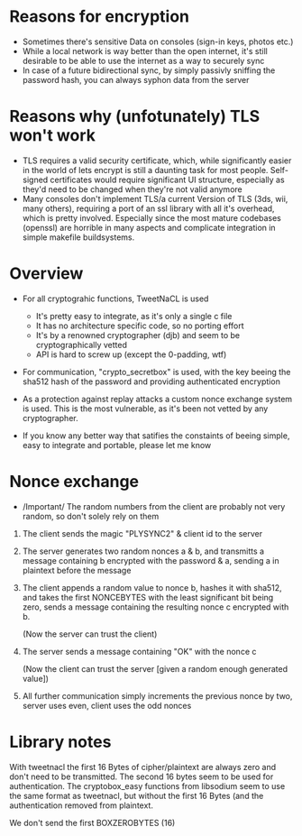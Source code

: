 # Reasons for encryption
- Sometimes there's sensitive Data on consoles (sign-in keys, photos etc.)
- While a local network is way better than the open internet, it's still
  desirable to be able to use the internet as a way to securely sync
- In case of a future bidirectional sync, by simply passivly sniffing the
  password hash, you can always syphon data from the server
# Reasons why (unfotunately) TLS won't work
- TLS requires a valid security certificate, which, while significantly easier
  in the world of lets encrypt is still a daunting task for most people.
  Self-signed certificates would require significant UI structure, especially as
  they'd need to be changed when they're not valid anymore
- Many consoles don't implement TLS/a current Version of TLS (3ds, wii, many
  others), requiring a port of an ssl library with all it's overhead, which is
  pretty involved. Especially since the most mature codebases (openssl) are
  horrible in many aspects and complicate integration in simple makefile
  buildsystems.
# Overview
- For all cryptograhic functions, TweetNaCL is used
  - It's pretty easy to integrate, as it's only a single c file
  - It has no architecture specific code, so no porting effort
  - It's by a renowned cryptographer (djb) and seem to be cryptographically
    vetted
  - API is hard to screw up (except the 0-padding, wtf)
- For communication, "crypto_secretbox" is used, with the key beeing the sha512
  hash of the password and providing authenticated encryption
- As a protection against replay attacks a custom nonce exchange system is used.
  This is the most vulnerable, as it's been not vetted by any cryptographer.

- If you know any better way that satifies the constaints of beeing simple, easy
  to integrate and portable, please let me know
# Nonce exchange
- /Important/ The random numbers from the client are probably not very random,
  so don't solely rely on them

1. The client sends the magic "PLYSYNC2" & client id to the server
2. The server generates two random nonces a & b, and transmitts a message
   containing b encrypted with the password & a, sending a in plaintext
   before the message
3. The client appends a random value to nonce b, hashes it with sha512, and
   takes the first NONCEBYTES with the least significant bit being zero, sends a message
   containing the resulting nonce c encrypted with b.
   
   (Now the server can trust the client)
4. The server sends a message containing "OK" with the nonce c
   
   (Now the client can trust the server [given a random enough generated value])
5. All further communication simply increments the previous nonce by two, server
   uses even, client uses the odd nonces

# Library notes
With tweetnacl the first 16 Bytes of cipher/plaintext are always zero and don't
need to be transmitted. The second 16 bytes seem to be used for authentication.
The cryptobox_easy functions from libsodium seem to use the same format as
tweetnacl, but without the first 16 Bytes (and the authentication removed from
plaintext.

We don't send the first BOXZEROBYTES (16)
